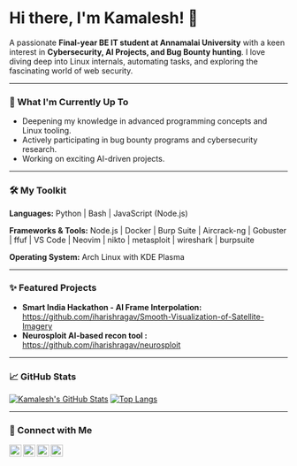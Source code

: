 # Hi there, I'm Kamalesh! 👋

A passionate **Final-year BE IT student at Annamalai University** with a keen interest in **Cybersecurity, AI Projects, and Bug Bounty hunting**. I love diving deep into Linux internals, automating tasks, and exploring the fascinating world of web security.

---

### 🚀 What I'm Currently Up To

*   Deepening my knowledge in advanced programming concepts and Linux tooling.
*   Actively participating in bug bounty programs and cybersecurity research.
*   Working on exciting AI-driven projects.

---

### 🛠️ My Toolkit

**Languages:**
Python | Bash | JavaScript (Node.js)

**Frameworks & Tools:**
Node.js | Docker | Burp Suite | Aircrack-ng  | Gobuster | ffuf | VS Code | Neovim | nikto | metasploit | wireshark | burpsuite 

**Operating System:**
Arch Linux with KDE Plasma

---

### ✨ Featured Projects

*   **Smart India Hackathon - AI Frame Interpolation:** https://github.com/iharishragav/Smooth-Visualization-of-Satellite-Imagery
*   **Neurosploit AI-based recon tool :** https://github.com/iharishragav/neurosploit
---

### 📈 GitHub Stats

[![Kamalesh's GitHub Stats](https://github-readme-stats.vercel.app/api?username=iharishragav&show_icons=true&theme=radical)](https://github.com/anuraghazra/github-readme-stats)
[![Top Langs](https://github-readme-stats.vercel.app/api/top-langs/?username=iharishragav&layout=compact&theme=radical)](https://github.com/anuraghazra/github-readme-stats)


---

### 🤝 Connect with Me

[<img align="left" alt="Kamalesh | LinkedIn" width="22px" src="https://cdn.jsdelivr.net/npm/simple-icons@v3/icons/linkedin.svg" />](https://linkedin.com/in/your-linkedin-profile)
[<img align="left" alt="Kamalesh | Twitter" width="22px" src="https://cdn.jsdelivr.net/npm/simple-icons@v3/icons/twitter.svg" />](https://twitter.com/your-twitter-handle)
[<img align="left" alt="Kamalesh | Bugcrowd" width="22px" src="https://cdn.jsdelivr.net/npm/simple-icons@v3/icons/bugcrowd.svg" />](https://bugcrowd.com/kamalesh2824k)
[<img align="left" alt="Kamalesh | TryHackMe" width="22px" src="https://cdn.jsdelivr.net/npm/simple-icons@v3/icons/tryhackme.svg" />](https://tryhackme.com/p/your-tryhackme-profile)



